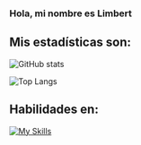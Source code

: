 ### Hola, mi nombre es Limbert ###

## Mis estadísticas son: 
![GitHub stats](https://github-readme-stats.vercel.app/api?username=LimbersMay&show_icons=true&theme=tokyonight)

![Top Langs](https://github-readme-stats.vercel.app/api/top-langs/?username=LimbersMay)
  
## Habilidades en:
[![My Skills](https://skillicons.dev/icons?i=js,angular,react,redux,nodejs,express,mongodb,firebase,git,github,ts,docker,cs,dotnet,tailwind)](https://skillicons.dev)
